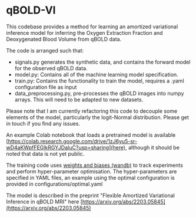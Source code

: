 # qBOLD-VI
This codebase provides a method for learning an amortized variational inference model for inferring the Oxygen Extraction Fraction and Deoxygenated Blood Volume from qBOLD data.

The code is arranged such that:
* signals.py generates the synthetic data, and contains the forward model for the observed qBOLD data.
* model.py: Contains all of the machine learning model specification. 
* train.py: Contains the functionality to train the model, requires a .yaml configuration file as input 
* data_preprocessing.py, pre-processes the qBOLD images into numpy arrays. This will need to be adapted to new datasets.

Please note that I am currently refactoring this code to decouple some elements of the model, particularly the logit-Normal distribution. Please get in touch if you find any issues.

An example Colab notebook that loads a pretrained model is available [https://colab.research.google.com/drive/1zJ6yu5-sr-wD4aKWpfFEGlkRGYJDaIuC?usp=sharing](here), although it should be noted that data is not yet public.

The training code uses [weights and biases (wandb)](wandb.ai) to track experiments and 
perform hyper-parameter optimisation.
The hyper-parameters are specified in YAML files, an example using the optimal configuration is provided in 
configurations/optimal.yaml

The model is described in the preprint "Flexible Amortized Variational Inference in qBOLD MRI" here [https://arxiv.org/abs/2203.05845](https://arxiv.org/abs/2203.05845)
